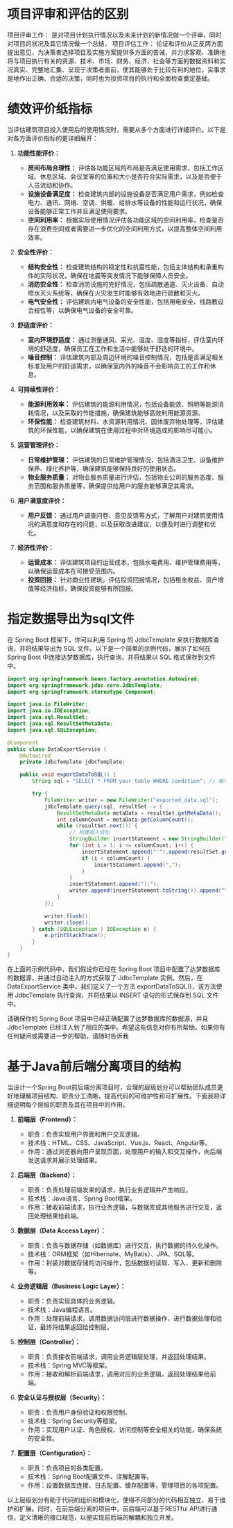 # 项目评审和评估的区别
项目评审工作：
	是对项目计划执行情况以及未来计划的新情况做一个评审，同时对项目的状况及其它情况做一个总结，
项目评估工作：
	论证和评价从正反两方面提出意见，为决策者选择项目及实施方案提供多方面的告诫，并力求客观、准确地将与项目执行有关的资源、技术、市场、财务、经济、社会等方面的数据资料和实况真实、完整地汇集、呈现于决策者面前，使其能够处于比较有利的地位，实事求是地作出正确、合适的决策，同时也为投资项目的执行和全面检查奠定基础。




# 绩效评价纸指标
当评估建筑项目投入使用后的使用情况时，需要从多个方面进行详细评价。以下是对各方面评价指标的更详细展开：

1. **功能性能评价：**
    
    - **房间布局合理性：** 评估各功能区域的布局是否满足使用需求，包括工作区域、休息区域、会议室等的位置和大小是否符合实际需求，以及是否便于人员流动和协作。
    - **设施设备满足度：** 检查建筑内部的设施设备是否满足用户需求，例如检查电力、通讯、网络、空调、供暖、给排水等设备的性能和运行状况，确保设备能够正常工作并且满足使用要求。
    - **空间利用率：** 根据实际使用情况评估各功能区域的空间利用率，检查是否存在浪费空间或者需要进一步优化的空间利用方式，以提高整体空间利用效率。
2. **安全性评价：**
    
    - **结构安全性：** 检查建筑结构的稳定性和抗震性能，包括主体结构和承重构件的实际状况，确保在地震等突发情况下能够保障人员安全。
    - **消防安全性：** 检查消防设施的完好情况，包括疏散通道、灭火设备、自动喷水灭火系统等，确保在火灾发生时能够有效地进行疏散和灭火。
    - **电气安全性：** 评估建筑内电气设备的安全性能，包括用电安全、线路敷设合规性等，以确保电气设备的安全可靠。
3. **舒适度评价：**
    
    - **室内环境舒适度：** 通过测量通风、采光、温度、湿度等指标，评估室内环境的舒适度，确保员工在工作和生活中能够处于舒适的环境中。
    - **噪音控制：** 评估建筑内部及周边环境的噪音控制情况，包括是否满足相关标准及用户的舒适需求，以确保室内外的噪音不会影响员工的工作和休息。
4. **可持续性评价：**
    
    - **能源利用效率：** 评估建筑的能源利用情况，包括设备能效、照明等能源消耗情况，以及采取的节能措施，确保建筑能够高效利用能源资源。
    - **环保性能：** 检查建筑材料、水资源利用情况、固体废弃物处理等，评估建筑的环保性能，以确保建筑在使用过程中对环境造成的影响尽可能小。
5. **运营管理评价：**
    
    - **日常维护管理：** 评估建筑的日常维护管理情况，包括清洁卫生、设备维护保养、绿化养护等，确保建筑能够保持良好的使用状态。
    - **物业服务质量：** 对物业服务质量进行评估，包括物业公司的服务态度、服务范围和服务质量等，确保提供给用户的服务能够满足其需求。
6. **用户满意度评价：**
    
    - **用户反馈：** 通过用户调查问卷、意见反馈等方式，了解用户对建筑使用情况的满意度和存在的问题，以及获取改进建议，以便及时进行调整和优化。
7. **经济性评价：**
    
    - **运营成本：** 评估建筑项目的运营成本，包括水电费用、维护管理费用等，以确保运营成本在可接受范围内。
    - **投资回报：** 针对商业性建筑，评估投资回报情况，包括租金收益、资产增值等经济指标，确保投资能够有所回报。




# 指定数据导出为sql文件
在 Spring Boot 框架下，你可以利用 Spring 的 JdbcTemplate 来执行数据库查询，并将结果导出为 SQL 文件。以下是一个简单的示例代码，展示了如何在 Spring Boot 中连接达梦数据库，执行查询，并将结果以 SQL 格式保存到文件中。

```java
import org.springframework.beans.factory.annotation.Autowired;
import org.springframework.jdbc.core.JdbcTemplate;
import org.springframework.stereotype.Component;

import java.io.FileWriter;
import java.io.IOException;
import java.sql.ResultSet;
import java.sql.ResultSetMetaData;
import java.sql.SQLException;

@Component
public class DataExportService {
    @Autowired
    private JdbcTemplate jdbcTemplate;

    public void exportDataToSQL() {
        String sql = "SELECT * FROM your_table WHERE condition"; // 编写 SQL 查询语句，选择需要导出的数据

        try {
            FileWriter writer = new FileWriter("exported_data.sql");
            jdbcTemplate.query(sql, resultSet -> {
                ResultSetMetaData metaData = resultSet.getMetaData();
                int columnCount = metaData.getColumnCount();
                while (resultSet.next()) {
                    // 构建插入语句
                    StringBuilder insertStatement = new StringBuilder("INSERT INTO your_table (column1, column2, ...) VALUES (");
                    for (int i = 1; i <= columnCount; i++) {
                        insertStatement.append("'").append(resultSet.getString(i)).append("'");
                        if (i < columnCount) {
                            insertStatement.append(",");
                        }
                    }
                    insertStatement.append(");");
                    writer.append(insertStatement.toString()).append("\n");
                }
            });

            writer.flush();
            writer.close();
        } catch (SQLException | IOException e) {
            e.printStackTrace();
        }
    }
}

```
在上面的示例代码中，我们假设你已经在 Spring Boot 项目中配置了达梦数据库的数据源，并通过自动注入的方式获取了 JdbcTemplate 实例。然后，在 DataExportService 类中，我们定义了一个方法 exportDataToSQL()，该方法使用 JdbcTemplate 执行查询，并将结果以 INSERT 语句的形式保存到 SQL 文件中。

请确保你的 Spring Boot 项目中已经正确配置了达梦数据库的数据源，并且 JdbcTemplate 已经注入到了相应的类中。希望这些信息对你有所帮助。如果你有任何疑问或需要进一步的帮助，请随时告诉我

# 基于Java前后端分离项目的结构
当设计一个Spring Boot前后端分离项目时，合理的层级划分可以帮助团队成员更好地理解项目结构、职责分工清晰，提高代码的可维护性和可扩展性。下面我将详细说明每个层级的职责及其在项目中的作用。

1. **前端层（Frontend）：**
    
    - 职责：负责实现用户界面和用户交互逻辑。
    - 技术栈：HTML、CSS、JavaScript、Vue.js、React、Angular等。
    - 作用：通过浏览器向用户呈现页面，处理用户的输入和交互操作，向后端发送请求并展示处理结果。
2. **后端层（Backend）：**
    
    - 职责：负责处理前端发来的请求，执行业务逻辑并产生响应。
    - 技术栈：Java语言、Spring Boot框架。
    - 作用：接收前端请求，执行业务逻辑，与数据库或其他服务进行交互，返回处理结果给前端。
3. **数据层（Data Access Layer）：**
    
    - 职责：负责与数据存储（如数据库）进行交互，执行数据的持久化操作。
    - 技术栈：ORM框架（如Hibernate、MyBatis）、JPA、SQL等。
    - 作用：封装对数据存储的访问操作，包括数据的读取、写入、更新和删除等。
4. **业务逻辑层（Business Logic Layer）：**
    
    - 职责：负责实现具体的业务逻辑。
    - 技术栈：Java编程语言。
    - 作用：处理前端请求，调用数据访问层进行数据操作，进行数据处理和验证，最终将结果返回给控制层。
5. **控制层（Controller）：**
    
    - 职责：负责接收前端请求，调用业务逻辑层处理，并返回处理结果。
    - 技术栈：Spring MVC等框架。
    - 作用：接收和解析前端请求，调用对应的业务逻辑，返回处理结果给前端。
6. **安全认证与授权层（Security）：**
    
    - 职责：负责用户身份验证和权限控制。
    - 技术栈：Spring Security等框架。
    - 作用：实现用户认证、角色授权、访问控制等安全相关的功能，确保系统的安全性。
7. **配置层（Configuration）：**
    
    - 职责：负责项目的各类配置。
    - 技术栈：Spring Boot配置文件、注解配置等。
    - 作用：设置数据库连接、日志配置、缓存配置等，管理项目的各项配置。

以上层级划分有助于代码的组织和模块化，使得不同部分的代码相互独立、易于维护和扩展。同时，在前后端分离的项目中，前后端可以基于RESTful API进行通信，定义清晰的接口规范，以便实现前后端的解耦和独立开发。